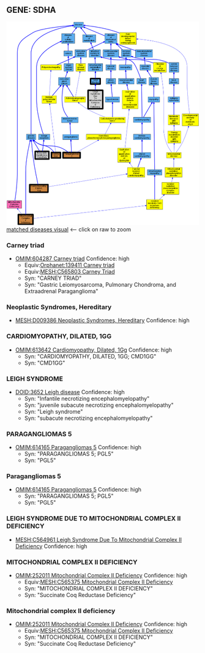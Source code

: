 
## GENE: SDHA

![image](SDHA.png)
[matched diseases visual](SDHA.png)  <-- click on raw to zoom


### Carney triad
 * [OMIM:604287 Carney triad](http://beta.monarchinitiative.org/disease/OMIM:604287) Confidence: high
    * Equiv:[Orphanet:139411 Carney triad](http://beta.monarchinitiative.org/disease/Orphanet:139411)
    * Equiv:[MESH:C565803 Carney Triad](http://beta.monarchinitiative.org/disease/MESH:C565803)
    * Syn: "CARNEY TRIAD"
    * Syn: "Gastric Leiomyosarcoma, Pulmonary Chondroma, and Extraadrenal Paraganglioma"

### Neoplastic Syndromes, Hereditary
 * [MESH:D009386 Neoplastic Syndromes, Hereditary](http://beta.monarchinitiative.org/disease/MESH:D009386) Confidence: high

### CARDIOMYOPATHY, DILATED, 1GG
 * [OMIM:613642 Cardiomyopathy, Dilated, 1Gg](http://beta.monarchinitiative.org/disease/OMIM:613642) Confidence: high
    * Syn: "CARDIOMYOPATHY, DILATED, 1GG; CMD1GG"
    * Syn: "CMD1GG"

### LEIGH SYNDROME
 * [DOID:3652 Leigh disease](http://beta.monarchinitiative.org/disease/DOID:3652) Confidence: high
    * Syn: "Infantile necrotizing encephalomyelopathy"
    * Syn: "juvenile subacute necrotizing encephalomyelopathy"
    * Syn: "Leigh syndrome"
    * Syn: "subacute necrotizing encephalomyelopathy"

### PARAGANGLIOMAS 5
 * [OMIM:614165 Paragangliomas 5](http://beta.monarchinitiative.org/disease/OMIM:614165) Confidence: high
    * Syn: "PARAGANGLIOMAS 5; PGL5"
    * Syn: "PGL5"

### Paragangliomas 5
 * [OMIM:614165 Paragangliomas 5](http://beta.monarchinitiative.org/disease/OMIM:614165) Confidence: high
    * Syn: "PARAGANGLIOMAS 5; PGL5"
    * Syn: "PGL5"

### LEIGH SYNDROME DUE TO MITOCHONDRIAL COMPLEX II DEFICIENCY
 * [MESH:C564961 Leigh Syndrome Due To Mitochondrial Complex II Deficiency](http://beta.monarchinitiative.org/disease/MESH:C564961) Confidence: high

### MITOCHONDRIAL COMPLEX II DEFICIENCY
 * [OMIM:252011 Mitochondrial Complex II Deficiency](http://beta.monarchinitiative.org/disease/OMIM:252011) Confidence: high
    * Equiv:[MESH:C565375 Mitochondrial Complex II Deficiency](http://beta.monarchinitiative.org/disease/MESH:C565375)
    * Syn: "MITOCHONDRIAL COMPLEX II DEFICIENCY"
    * Syn: "Succinate Coq Reductase Deficiency"

### Mitochondrial complex II deficiency
 * [OMIM:252011 Mitochondrial Complex II Deficiency](http://beta.monarchinitiative.org/disease/OMIM:252011) Confidence: high
    * Equiv:[MESH:C565375 Mitochondrial Complex II Deficiency](http://beta.monarchinitiative.org/disease/MESH:C565375)
    * Syn: "MITOCHONDRIAL COMPLEX II DEFICIENCY"
    * Syn: "Succinate Coq Reductase Deficiency"

